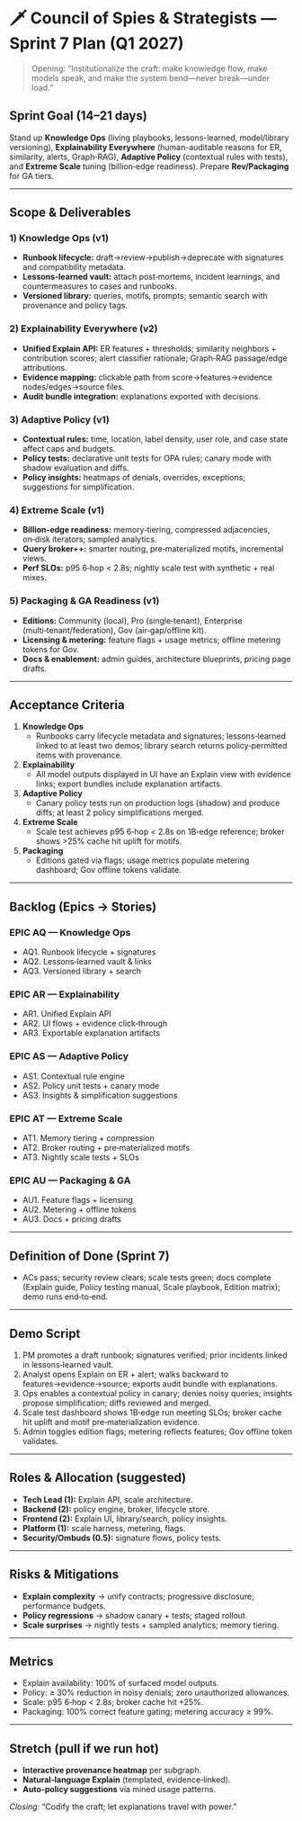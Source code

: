 # 🗡️ Council of Spies & Strategists — Sprint 7 Plan (Q1 2027)

> Opening: “Institutionalize the craft: make knowledge flow, make models speak, and make the system bend—never break—under load.”

## Sprint Goal (14–21 days)
Stand up **Knowledge Ops** (living playbooks, lessons-learned, model/library versioning), **Explainability Everywhere** (human-auditable reasons for ER, similarity, alerts, Graph‑RAG), **Adaptive Policy** (contextual rules with tests), and **Extreme Scale** tuning (billion‑edge readiness). Prepare **Rev/Packaging** for GA tiers.

---
## Scope & Deliverables

### 1) Knowledge Ops (v1)
- **Runbook lifecycle:** draft→review→publish→deprecate with signatures and compatibility metadata.
- **Lessons‑learned vault:** attach post‑mortems, incident learnings, and countermeasures to cases and runbooks.
- **Versioned library:** queries, motifs, prompts; semantic search with provenance and policy tags.

### 2) Explainability Everywhere (v2)
- **Unified Explain API:** ER features + thresholds; similarity neighbors + contribution scores; alert classifier rationale; Graph‑RAG passage/edge attributions.
- **Evidence mapping:** clickable path from score→features→evidence nodes/edges→source files.
- **Audit bundle integration:** explanations exported with decisions.

### 3) Adaptive Policy (v1)
- **Contextual rules:** time, location, label density, user role, and case state affect caps and budgets.
- **Policy tests:** declarative unit tests for OPA rules; canary mode with shadow evaluation and diffs.
- **Policy insights:** heatmaps of denials, overrides, exceptions; suggestions for simplification.

### 4) Extreme Scale (v1)
- **Billion‑edge readiness:** memory‑tiering, compressed adjacencies, on‑disk iterators; sampled analytics.
- **Query broker++:** smarter routing, pre‑materialized motifs, incremental views.
- **Perf SLOs:** p95 6‑hop < 2.8s; nightly scale test with synthetic + real mixes.

### 5) Packaging & GA Readiness (v1)
- **Editions:** Community (local), Pro (single‑tenant), Enterprise (multi‑tenant/federation), Gov (air‑gap/offline kit).
- **Licensing & metering:** feature flags + usage metrics; offline metering tokens for Gov.
- **Docs & enablement:** admin guides, architecture blueprints, pricing page drafts.

---
## Acceptance Criteria
1. **Knowledge Ops**
   - Runbooks carry lifecycle metadata and signatures; lessons‑learned linked to at least two demos; library search returns policy‑permitted items with provenance.
2. **Explainability**
   - All model outputs displayed in UI have an Explain view with evidence links; export bundles include explanation artifacts.
3. **Adaptive Policy**
   - Canary policy tests run on production logs (shadow) and produce diffs; at least 2 policy simplifications merged.
4. **Extreme Scale**
   - Scale test achieves p95 6‑hop < 2.8s on 1B‑edge reference; broker shows >25% cache hit uplift for motifs.
5. **Packaging**
   - Editions gated via flags; usage metrics populate metering dashboard; Gov offline tokens validate.

---
## Backlog (Epics → Stories)
### EPIC AQ — Knowledge Ops
- AQ1. Runbook lifecycle + signatures
- AQ2. Lessons‑learned vault & links
- AQ3. Versioned library + search

### EPIC AR — Explainability
- AR1. Unified Explain API
- AR2. UI flows + evidence click‑through
- AR3. Exportable explanation artifacts

### EPIC AS — Adaptive Policy
- AS1. Contextual rule engine
- AS2. Policy unit tests + canary mode
- AS3. Insights & simplification suggestions

### EPIC AT — Extreme Scale
- AT1. Memory tiering + compression
- AT2. Broker routing + pre‑materialized motifs
- AT3. Nightly scale tests + SLOs

### EPIC AU — Packaging & GA
- AU1. Feature flags + licensing
- AU2. Metering + offline tokens
- AU3. Docs + pricing drafts

---
## Definition of Done (Sprint 7)
- ACs pass; security review clears; scale tests green; docs complete (Explain guide, Policy testing manual, Scale playbook, Edition matrix); demo runs end‑to‑end.

---
## Demo Script
1. PM promotes a draft runbook; signatures verified; prior incidents linked in lessons‑learned vault.
2. Analyst opens Explain on ER + alert; walks backward to features→evidence→source; exports audit bundle with explanations.
3. Ops enables a contextual policy in canary; denies noisy queries; insights propose simplification; diffs reviewed and merged.
4. Scale test dashboard shows 1B‑edge run meeting SLOs; broker cache hit uplift and motif pre‑materialization evidence.
5. Admin toggles edition flags; metering reflects features; Gov offline token validates.

---
## Roles & Allocation (suggested)
- **Tech Lead (1):** Explain API, scale architecture.
- **Backend (2):** policy engine, broker, lifecycle store.
- **Frontend (2):** Explain UI, library/search, policy insights.
- **Platform (1):** scale harness, metering, flags.
- **Security/Ombuds (0.5):** signature flows, policy tests.

---
## Risks & Mitigations
- **Explain complexity** → unify contracts; progressive disclosure; performance budgets.
- **Policy regressions** → shadow canary + tests; staged rollout.
- **Scale surprises** → nightly tests + sampled analytics; memory tiering.

---
## Metrics
- Explain availability: 100% of surfaced model outputs.
- Policy: ≥ 30% reduction in noisy denials; zero unauthorized allowances.
- Scale: p95 6‑hop < 2.8s; broker cache hit +25%.
- Packaging: 100% correct feature gating; metering accuracy ≥ 99%.

---
## Stretch (pull if we run hot)
- **Interactive provenance heatmap** per subgraph.
- **Natural‑language Explain** (templated, evidence‑linked).
- **Auto‑policy suggestions** via mined usage patterns.

*Closing:* “Codify the craft; let explanations travel with power.”

